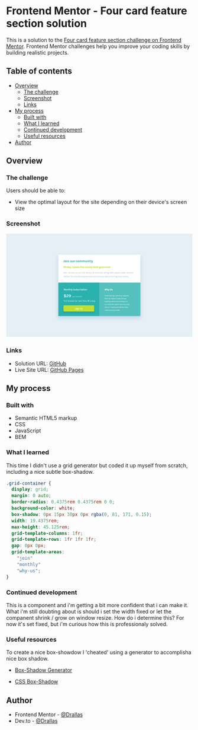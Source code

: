 # Frontend Mentor - Four card feature section solution

This is a solution to the [Four card feature section challenge on Frontend Mentor](https://www.frontendmentor.io/challenges/four-card-feature-section-weK1eFYK). Frontend Mentor challenges help you improve your coding skills by building realistic projects. 

## Table of contents

- [Overview](#overview)
  - [The challenge](#the-challenge)
  - [Screenshot](#screenshot)
  - [Links](#links)
- [My process](#my-process)
  - [Built with](#built-with)
  - [What I learned](#what-i-learned)
  - [Continued development](#continued-development)
  - [Useful resources](#useful-resources)
- [Author](#author)



## Overview

### The challenge

Users should be able to:

- View the optimal layout for the site depending on their device's screen size

### Screenshot

![](images/screenshot.png)

### Links

- Solution URL: [GitHub](https://github.com/Drallas/Single-price-grid-component)
- Live Site URL: [GitHub Pages](https://drallas.github.io/Single-price-grid-component/)

## My process

### Built with

- Semantic HTML5 markup
- CSS
- JavaScript
- BEM

### What I learned

This time I didn't use a grid generator but coded it up myself from scratch, including a nice subtle box-shadow. 

```css
.grid-container {
  display: grid;
  margin: 0 auto;
  border-radius: 0.4375rem 0.4375rem 0 0;
  background-color: white;
  box-shadow: 0px 15px 30px 0px rgba(0, 81, 171, 0.15);
  width: 19.4375rem;
  max-height: 45.125rem;
  grid-template-columns: 1fr;
  grid-template-rows: 1fr 1fr 1fr;
  gap: 0px 0px;
  grid-template-areas:
    "join"
    "monthly"
    "why-us";
}
```
### Continued development

This is a component and i'm getting a bit more confident that i can make it. What i'm still doubting about is should i set the width fixed or let the companent shrink / grow on window resize. How do i determine this? For now it's set fixed, but i'm curious how this is professionaly solved.  

### Useful resources

To create a nice box-showdow I 'cheated' using a generator to accomplisha nice box shadow.

- [Box-Shadow Generator](https://html-css-js.com/css/generator/box-shadow/) 

- [CSS Box-Shadow](https://cssboxshadow.com/) 

## Author

- Frontend Mentor - [@Drallas](https://www.frontendmentor.io/profile/Drallas)
- Dev.to - [@Drallas](https://dev.to/drallas)


